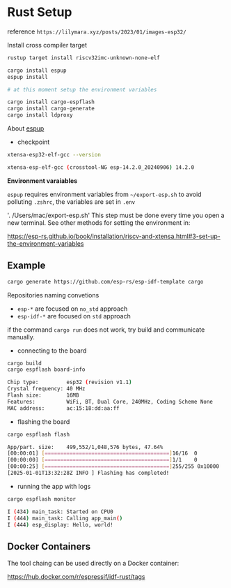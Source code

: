 # Rust Setup

reference `https://lilymara.xyz/posts/2023/01/images-esp32/`

Install cross compiler target

```sh
rustup target install riscv32imc-unknown-none-elf
```

```sh
cargo install espup
espup install

# at this moment setup the environment variables

cargo install cargo-espflash
cargo install cargo-generate
cargo install ldproxy
```
About [espup](https://docs.esp-rs.org/book/installation/riscv-and-xtensa.html)

- checkpoint

```sh
xtensa-esp32-elf-gcc --version

xtensa-esp-elf-gcc (crosstool-NG esp-14.2.0_20240906) 14.2.0
```

**Environment varaiables**

`espup` requires environment variables from `~/export-esp.sh`
to avoid polluting `.zshrc`, the variables are set in `.env`

 '. /Users/mac/export-esp.sh'
This step must be done every time you open a new terminal.
See other methods for setting the environment in: 

https://esp-rs.github.io/book/installation/riscv-and-xtensa.html#3-set-up-the-environment-variables

## Example

```sh
cargo generate https://github.com/esp-rs/esp-idf-template cargo
```

Repositories naming convetions

- `esp-*` are focused on `no_std` approach
- `esp-idf-*` are focused on `std` approach

if the command `cargo run` does not work, 
try build and communicate manually.

- connecting to the board 

```sh
cargo build
cargo espflash board-info

Chip type:         esp32 (revision v1.1)
Crystal frequency: 40 MHz
Flash size:        16MB
Features:          WiFi, BT, Dual Core, 240MHz, Coding Scheme None
MAC address:       ac:15:18:dd:aa:ff
```

- flashing the board

```sh
cargo espflash flash

App/part. size:    499,552/1,048,576 bytes, 47.64%
[00:00:01] [========================================]16/16  0 
[00:00:00] [========================================]1/1    0
[00:00:25] [========================================]255/255 0x10000
[2025-01-01T13:32:28Z INFO ] Flashing has completed!
```

- running the app with logs

```sh
cargo espflash monitor

I (434) main_task: Started on CPU0
I (444) main_task: Calling app_main()
I (444) esp_display: Hello, world!
```

## Docker Containers

The tool chaing can be used directly on a Docker container:

https://hub.docker.com/r/espressif/idf-rust/tags


